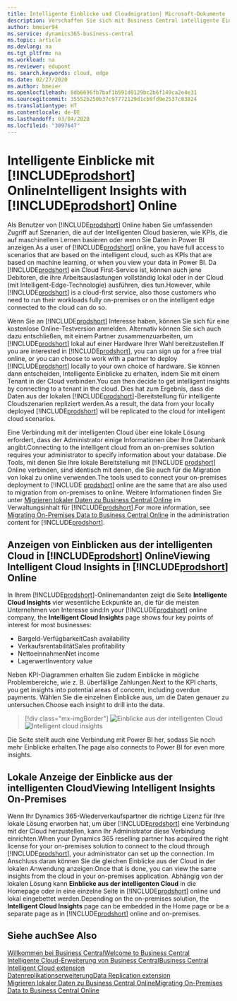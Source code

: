 ```yaml
---
title: Intelligente Einblicke und Cloudmigration| Microsoft-Dokumente
description: Verschaffen Sie sich mit Business Central intelligente Einblicke über Ihre lokale Lösung. Erfahren Sie, wie Sie in die Cloud migrieren.
author: bmeier94
ms.service: dynamics365-business-central
ms.topic: article
ms.devlang: na
ms.tgt_pltfrm: na
ms.workload: na
ms.reviewer: edupont
ms. search.keywords: cloud, edge
ms.date: 02/27/2020
ms.author: bmeier
ms.openlocfilehash: 8db6696fb7baf1b591d0129bc2b6f149ca2e4e31
ms.sourcegitcommit: 35552b250b37c97772129d1cb9fd9e2537c83824
ms.translationtype: HT
ms.contentlocale: de-DE
ms.lasthandoff: 03/04/2020
ms.locfileid: "3097647"
---
```

# <a name="intelligent-insights-with-prodshort-online"></a><span data-ttu-id="696e2-104">Intelligente Einblicke mit [!INCLUDE[prodshort](includes/prodshort.md)] Online</span><span class="sxs-lookup"><span data-stu-id="696e2-104">Intelligent Insights with [!INCLUDE[prodshort](includes/prodshort.md)] Online</span></span>

<span data-ttu-id="696e2-105">Als Benutzer von [!INCLUDE[prodshort](includes/prodshort.md)] Online haben Sie umfassenden Zugriff auf Szenarien, die auf der Intelligenten Cloud basieren, wie KPIs, die auf maschinellem Lernen basieren oder wenn Sie Daten in Power BI anzeigen.</span><span class="sxs-lookup"><span data-stu-id="696e2-105">As a user of [!INCLUDE[prodshort](includes/prodshort.md)] online, you have full access to scenarios that are based on the intelligent cloud, such as KPIs that are based on machine learning, or when you view your data in Power BI.</span></span> <span data-ttu-id="696e2-106">Da [!INCLUDE[prodshort](includes/prodshort.md)] ein Cloud First-Service ist, können auch jene Debitoren, die ihre Arbeitsauslastungen vollständig lokal oder in der Cloud (mit Intelligent-Edge-Technologie) ausführen, dies tun.</span><span class="sxs-lookup"><span data-stu-id="696e2-106">However, while [!INCLUDE[prodshort](includes/prodshort.md)] is a cloud-first service, also those customers who need to run their workloads fully on-premises or on the intelligent edge connected to the cloud can do so.</span></span>  

<span data-ttu-id="696e2-107">Wenn Sie an [!INCLUDE[prodshort](includes/prodshort.md)] Interesse haben, können Sie sich für eine kostenlose Online-Testversion anmelden. Alternativ können Sie sich auch dazu entschließen, mit einem Partner zusammenzuarbeiten, um [!INCLUDE[prodshort](includes/prodshort.md)] lokal auf einer Hardware Ihrer Wahl bereitzustellen.</span><span class="sxs-lookup"><span data-stu-id="696e2-107">If you are interested in [!INCLUDE[prodshort](includes/prodshort.md)], you can sign up for a free trial online, or you can choose to work with a partner to deploy [!INCLUDE[prodshort](includes/prodshort.md)] locally to your own choice of hardware.</span></span> <span data-ttu-id="696e2-108">Sie können dann entscheiden, Intelligente Einblicke zu erhalten, indem Sie mit einem Tenant in der Cloud verbinden.</span><span class="sxs-lookup"><span data-stu-id="696e2-108">You can then decide to get intelligent insights by connecting to a tenant in the cloud.</span></span> <span data-ttu-id="696e2-109">Dies hat zum Ergebnis, dass die Daten aus der lokalen [!INCLUDE[prodshort](includes/prodshort.md)]-Bereitstellung für intelligente Cloudszenarien repliziert werden.</span><span class="sxs-lookup"><span data-stu-id="696e2-109">As a result, the data from your locally deployed [!INCLUDE[prodshort](includes/prodshort.md)] will be replicated to the cloud for intelligent cloud scenarios.</span></span>  

<span data-ttu-id="696e2-110">Eine Verbindung mit der intelligenten Cloud über eine lokale Lösung erfordert, dass der Administrator einige Informationen über Ihre Datenbank angibt.</span><span class="sxs-lookup"><span data-stu-id="696e2-110">Connecting to the intelligent cloud from an on-premises solution requires your administrator to specify information about your database.</span></span> <span data-ttu-id="696e2-111">Die Tools, mit denen Sie Ihre lokale Bereitstellung mit [!INCLUDE [prodshort](includes/prodshort.md)] Online verbinden, sind identisch mit denen, die Sie auch für die Migration von lokal zu online verwenden.</span><span class="sxs-lookup"><span data-stu-id="696e2-111">The tools used to connect your on-premises deployment to [!INCLUDE [prodshort](includes/prodshort.md)] online are the same that are also used to migration from on-premises to online.</span></span> <span data-ttu-id="696e2-112">Weitere Informationen finden Sie unter [Migrieren lokaler Daten zu Business Central Online](/dynamics365/business-central/dev-itpro/administration/migrate-data) im Verwaltungsinhalt für [!INCLUDE[prodshort](includes/prodshort.md)].</span><span class="sxs-lookup"><span data-stu-id="696e2-112">For more information, see [Migrating On-Premises Data to Business Central Online](/dynamics365/business-central/dev-itpro/administration/migrate-data) in the administration content for [!INCLUDE[prodshort](includes/prodshort.md)].</span></span>  

## <a name="viewing-intelligent-cloud-insights-in-prodshort-online"></a><span data-ttu-id="696e2-113">Anzeigen von Einblicken aus der intelligenten Cloud in [!INCLUDE[prodshort](includes/prodshort.md)] Online</span><span class="sxs-lookup"><span data-stu-id="696e2-113">Viewing Intelligent Cloud Insights in [!INCLUDE[prodshort](includes/prodshort.md)] Online</span></span>

<span data-ttu-id="696e2-114">In Ihrem [!INCLUDE[prodshort](includes/prodshort.md)]-Onlinemandanten zeigt die Seite **Intelligente Cloud Insights** vier wesentliche Eckpunkte an, die für die meisten Unternehmen von Interesse sind:</span><span class="sxs-lookup"><span data-stu-id="696e2-114">In your [!INCLUDE[prodshort](includes/prodshort.md)] online company, the **Intelligent Cloud Insights** page shows four key points of interest for most businesses:</span></span>

- <span data-ttu-id="696e2-115">Bargeld-Verfügbarkeit</span><span class="sxs-lookup"><span data-stu-id="696e2-115">Cash availability</span></span>
- <span data-ttu-id="696e2-116">Verkaufsrentabilität</span><span class="sxs-lookup"><span data-stu-id="696e2-116">Sales profitability</span></span>
- <span data-ttu-id="696e2-117">Nettoeinnahmen</span><span class="sxs-lookup"><span data-stu-id="696e2-117">Net income</span></span>
- <span data-ttu-id="696e2-118">Lagerwert</span><span class="sxs-lookup"><span data-stu-id="696e2-118">Inventory value</span></span>

<span data-ttu-id="696e2-119">Neben KPI-Diagrammen erhalten Sie zudem Einblicke in mögliche Problembereiche, wie z. B. überfällige Zahlungen.</span><span class="sxs-lookup"><span data-stu-id="696e2-119">Next to the KPI charts, you get insights into potential areas of concern, including overdue payments.</span></span> <span data-ttu-id="696e2-120">Wählen Sie die einzelnen Einblicke aus, um die Daten genauer zu untersuchen.</span><span class="sxs-lookup"><span data-stu-id="696e2-120">Choose each insight to drill into the data.</span></span>  

> [!div class="mx-imgBorder"]
> <span data-ttu-id="696e2-121">![Einblicke aus der intelligenten Cloud](media/across-intelligent-cloud/intelligentcloudApril19.png "Zeigt die Seite „Einblicke aus der intelligenten Cloud“ in Business Central an.")</span><span class="sxs-lookup"><span data-stu-id="696e2-121">![Intelligent cloud insights](media/across-intelligent-cloud/intelligentcloudApril19.png "Shows the Intelligent Cloud Insights page in Business Central")</span></span>

<span data-ttu-id="696e2-122">Die Seite stellt auch eine Verbindung mit Power BI her, sodass Sie noch mehr Einblicke erhalten.</span><span class="sxs-lookup"><span data-stu-id="696e2-122">The page also connects to Power BI for even more insights.</span></span>

## <a name="viewing-intelligent-insights-on-premises"></a><span data-ttu-id="696e2-123">Lokale Anzeige der Einblicke aus der intelligenten Cloud</span><span class="sxs-lookup"><span data-stu-id="696e2-123">Viewing Intelligent Insights On-Premises</span></span>

<span data-ttu-id="696e2-124">Wenn Ihr Dynamics 365-Wiederverkaufspartner die richtige Lizenz für Ihre lokale Lösung erworben hat, um über [!INCLUDE[prodshort](includes/prodshort.md)] eine Verbindung mit der Cloud herzustellen, kann Ihr Administrator diese Verbindung einrichten.</span><span class="sxs-lookup"><span data-stu-id="696e2-124">When your Dynamics 365 reselling partner has acquired the right license for your on-premises solution to connect to the cloud through [!INCLUDE[prodshort](includes/prodshort.md)], your administrator can set up the connection.</span></span> <span data-ttu-id="696e2-125">Im Anschluss daran können Sie die gleichen Einblicke aus der Cloud in der lokalen Anwendung anzeigen.</span><span class="sxs-lookup"><span data-stu-id="696e2-125">Once that is done, you can view the same insights from the cloud in your on-premises application.</span></span> <span data-ttu-id="696e2-126">Abhängig von der lokalen Lösung kann **Einblicke aus der intelligenten Cloud** in die Homepage oder in eine einzelne Seite in [!INCLUDE[prodshort](includes/prodshort.md)] online und lokal eingebettet werden.</span><span class="sxs-lookup"><span data-stu-id="696e2-126">Depending on the on-premises solution, the **Intelligent Cloud Insights** page can be embedded in the Home page or be a separate page as in [!INCLUDE[prodshort](includes/prodshort.md)] online and on-premises.</span></span>  

## <a name="see-also"></a><span data-ttu-id="696e2-127">Siehe auch</span><span class="sxs-lookup"><span data-stu-id="696e2-127">See Also</span></span>

[<span data-ttu-id="696e2-128">Willkommen bei Business Central</span><span class="sxs-lookup"><span data-stu-id="696e2-128">Welcome to Business Central</span></span>](index.md)  
[<span data-ttu-id="696e2-129">Intelligente Cloud-Erweiterung von Business Central</span><span class="sxs-lookup"><span data-stu-id="696e2-129">Business Central Intelligent Cloud extension</span></span>](ui-extensions-intelligent-cloud.md)  
[<span data-ttu-id="696e2-130">Datenreplikationserweiterung</span><span class="sxs-lookup"><span data-stu-id="696e2-130">Data Replication extension</span></span>](ui-extensions-data-replication.md)  
[<span data-ttu-id="696e2-131">Migrieren lokaler Daten zu Business Central Online</span><span class="sxs-lookup"><span data-stu-id="696e2-131">Migrating On-Premises Data to Business Central Online</span></span>](/dynamics365/business-central/dev-itpro/administration/migrate-data)  
